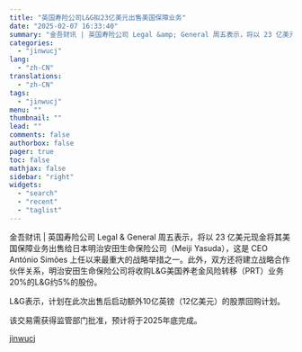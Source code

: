 ```yaml
---
title: "英国寿险公司L&G拟23亿美元出售美国保障业务"
date: "2025-02-07 16:33:40"
summary: "金吾财讯 | 英国寿险公司 Legal &amp; General 周五表示，将以 23 亿美元现金..."
categories:
  - "jinwucj"
lang:
  - "zh-CN"
translations:
  - "zh-CN"
tags:
  - "jinwucj"
menu: ""
thumbnail: ""
lead: ""
comments: false
authorbox: false
pager: true
toc: false
mathjax: false
sidebar: "right"
widgets:
  - "search"
  - "recent"
  - "taglist"
---
```


金吾财讯 | 英国寿险公司 Legal & General 周五表示，将以 23 亿美元现金将其美国保障业务出售给日本明治安田生命保险公司（Meiji Yasuda），这是 CEO António Simões 上任以来最重大的战略举措之一。此外，双方还将建立战略合作伙伴关系，明治安田生命保险公司将收购L&G美国养老金风险转移（PRT）业务20%的L&G约5%的股份。

L&G表示，计划在此次出售后启动额外10亿英镑（12亿美元）的股票回购计划。

该交易需获得监管部门批准，预计将于2025年底完成。

[jinwucj](https://sky.szfiu.com/info/hk/details/265614538)
